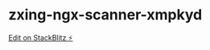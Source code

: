 # zxing-ngx-scanner-xmpkyd

[Edit on StackBlitz ⚡️](https://stackblitz.com/edit/zxing-ngx-scanner-xmpkyd)